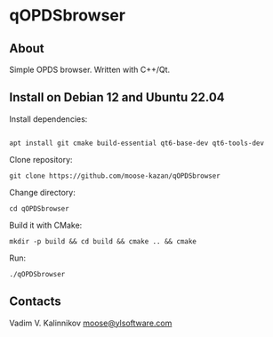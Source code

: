 # qOPDSbrowser #

## About ##

Simple OPDS browser. Written with C++/Qt.

## Install on Debian 12 and Ubuntu 22.04 ##

Install dependencies:

```

apt install git cmake build-essential qt6-base-dev qt6-tools-dev
```

Clone repository:

```
git clone https://github.com/moose-kazan/qOPDSbrowser
```


Change directory:

```
cd qOPDSbrowser
```


Build it with CMake:

```
mkdir -p build && cd build && cmake .. && cmake
```

Run:

```
./qOPDSbrowser
```


## Contacts ##
Vadim V. Kalinnikov <moose@ylsoftware.com>


